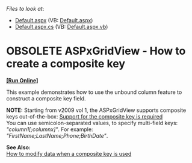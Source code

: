 <!-- default file list -->
*Files to look at*:

* [Default.aspx](./CS/WebSite/Default.aspx) (VB: [Default.aspx](./VB/WebSite/Default.aspx))
* [Default.aspx.cs](./CS/WebSite/Default.aspx.cs) (VB: [Default.aspx.vb](./VB/WebSite/Default.aspx.vb))
<!-- default file list end -->
# OBSOLETE ASPxGridView - How to create a composite key
<!-- run online -->
**[[Run Online]](https://codecentral.devexpress.com/e50)**
<!-- run online end -->


<p>This example demonstrates how to use the unbound column feature to construct a composite key field.</p><p><strong>NOTE:</strong> Starting from v2009 vol 1, the ASPxGridView supports composite keys out-of-the-box: <a href="https://www.devexpress.com/Support/Center/p/AS16551">Support for the composite key is required</a><br />
You can use semicolon-separated values, to specify multi-field keys: <i>"column1[;columnx]"</i>. For example: <i>"FirstName;LastName;Phone;BirthDate"</i>.</p><p><strong>See Also:</strong><br />
<a href="https://www.devexpress.com/Support/Center/p/E100">How to modify data when a composite key is used</a></p>

<br/>


